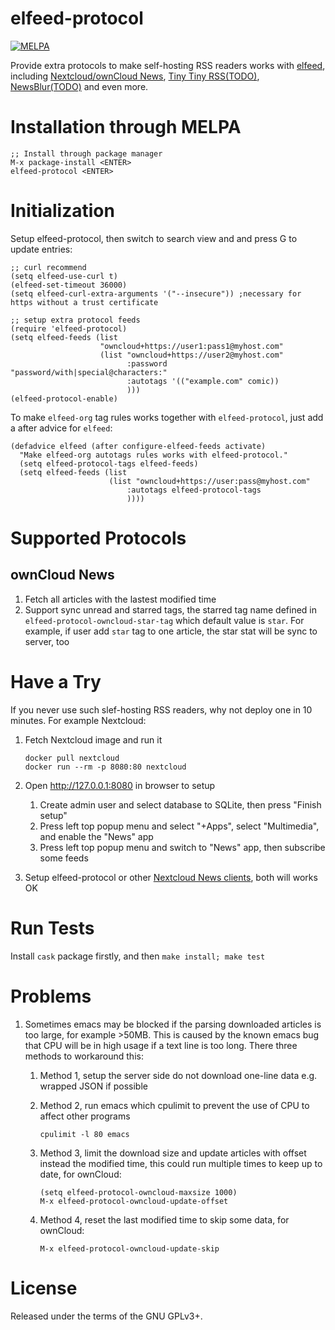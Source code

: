 elfeed-protocol
==============
[![MELPA](http://melpa.org/packages/elfeed-protocol-badge.svg)](http://melpa.org/#/elfeed-protocol)

Provide extra protocols to make self-hosting RSS readers works
with [elfeed](https://github.com/skeeto/elfeed),
including
[Nextcloud/ownCloud News](https://nextcloud.com/),
[Tiny Tiny RSS(TODO)](https://tt-rss.org/fox/tt-rss),
[NewsBlur(TODO)](https://newsblur.com/) and even more.

# Installation through MELPA

    ;; Install through package manager
    M-x package-install <ENTER>
    elfeed-protocol <ENTER>

# Initialization
Setup elfeed-protocol, then switch to search view and and press G to update entries:

    ;; curl recommend
    (setq elfeed-use-curl t)
    (elfeed-set-timeout 36000)
    (setq elfeed-curl-extra-arguments '("--insecure")) ;necessary for https without a trust certificate

    ;; setup extra protocol feeds
    (require 'elfeed-protocol)
    (setq elfeed-feeds (list
                        "owncloud+https://user1:pass1@myhost.com"
                        (list "owncloud+https://user2@myhost.com"
                              :password "password/with|special@characters:"
                              :autotags '(("example.com" comic))
                              )))
    (elfeed-protocol-enable)

To make `elfeed-org` tag rules works together with `elfeed-protocol`, just add a
after advice for `elfeed`:

    (defadvice elfeed (after configure-elfeed-feeds activate)
      "Make elfeed-org autotags rules works with elfeed-protocol."
      (setq elfeed-protocol-tags elfeed-feeds)
      (setq elfeed-feeds (list
                          (list "owncloud+https://user:pass@myhost.com"
                              :autotags elfeed-protocol-tags
                              ))))

# Supported Protocols
## ownCloud News
1. Fetch all articles with the lastest modified time
1. Support sync unread and starred tags, the starred tag name defined
   in `elfeed-protocol-owncloud-star-tag` which default value is `star`. For
   example, if user add `star` tag to one article, the star stat will
   be sync to server, too

# Have a Try
If you never use such slef-hosting RSS readers, why not deploy one in 10 minutes. For
example Nextcloud:

1.  Fetch Nextcloud image and run it

        docker pull nextcloud
        docker run --rm -p 8080:80 nextcloud

2.  Open <http://127.0.0.1:8080> in browser to setup
    1.  Create admin user and select database to SQLite, then press "Finish setup"
    2.  Press left top popup menu and select "+Apps", select
        "Multimedia", and enable the "News" app
    3.  Press left top popup menu and switch to "News" app, then
        subscribe some feeds

3.  Setup elfeed-protocol or
    other
    [Nextcloud News clients](https://github.com/owncloud/News-Android-App),
    both will works OK

# Run Tests

Install `cask` package firstly, and then `make install; make test`

# Problems
1. Sometimes emacs may be blocked if the parsing downloaded articles
   is too large, for example >50MB. This is caused by the known emacs
   bug that CPU will be in high usage if a text line is too
   long. There three methods to workaround this:
   1. Method 1, setup the server side do not download one-line data
      e.g. wrapped JSON if possible
   2. Method 2, run emacs which cpulimit to prevent the use of CPU to
      affect other programs

          cpulimit -l 80 emacs

   3. Method 3, limit the download size and update articles with
      offset instead the modified time, this could run multiple times
      to keep up to date, for ownCloud:

          (setq elfeed-protocol-owncloud-maxsize 1000)
          M-x elfeed-protocol-owncloud-update-offset

   4. Method 4, reset the last modified time to skip some data, for ownCloud:

          M-x elfeed-protocol-owncloud-update-skip

# License

Released under the terms of the GNU GPLv3+.
